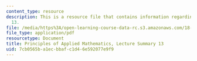 ```yaml
---
content_type: resource
description: This is a resource file that contains information regarding lecture summary
  13.
file: /media/https%3A/open-learning-course-data-rc.s3.amazonaws.com/18-311-principles-of-applied-mathematics-spring-2014/7cb0565ba1ecbbafc1d46e592077e9f9_MIT18_311S14_Lecture13.pdf
file_type: application/pdf
resourcetype: Document
title: Principles of Applied Mathematics, Lecture Summary 13
uid: 7cb0565b-a1ec-bbaf-c1d4-6e592077e9f9
---
```

